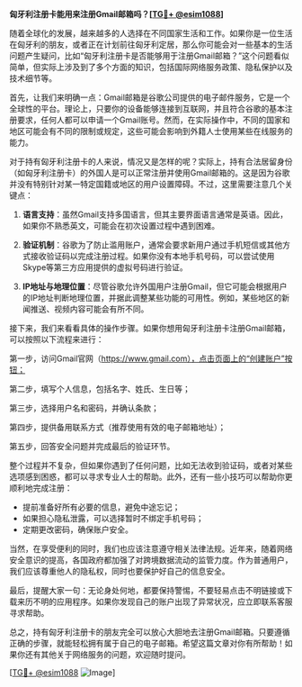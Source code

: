 **匈牙利注册卡能用来注册Gmail邮箱吗？[[TG💪+ @esim1088](https://t.me/s/esim1088)]**

随着全球化的发展，越来越多的人选择在不同国家生活和工作。如果你是一位生活在匈牙利的朋友，或者正在计划前往匈牙利定居，那么你可能会对一些基本的生活问题产生疑问，比如“匈牙利注册卡是否能够用于注册Gmail邮箱？”这个问题看似简单，但实际上涉及到了多个方面的知识，包括国际网络服务政策、隐私保护以及技术细节等。

首先，让我们来明确一点：Gmail邮箱是谷歌公司提供的电子邮件服务，它是一个全球性的平台。理论上，只要你的设备能够连接到互联网，并且符合谷歌的基本注册要求，任何人都可以申请一个Gmail账号。然而，在实际操作中，不同的国家和地区可能会有不同的限制或规定，这些可能会影响到外籍人士使用某些在线服务的能力。

对于持有匈牙利注册卡的人来说，情况又是怎样的呢？实际上，持有合法居留身份（如匈牙利注册卡）的外国人是可以正常注册并使用Gmail邮箱的。这是因为谷歌并没有特别针对某一特定国籍或地区的用户设置障碍。不过，这里需要注意几个关键点：

1. **语言支持**：虽然Gmail支持多国语言，但其主要界面语言通常是英语。因此，如果你不熟悉英文，可能会在初次设置过程中遇到困难。
   
2. **验证机制**：谷歌为了防止滥用账户，通常会要求新用户通过手机短信或其他方式接收验证码以完成注册过程。如果你没有本地手机号码，可以尝试使用Skype等第三方应用提供的虚拟号码进行验证。

3. **IP地址与地理位置**：尽管谷歌允许外国用户注册Gmail，但它可能会根据用户的IP地址判断地理位置，并据此调整某些功能的可用性。例如，某些地区的新闻推送、视频内容可能会有所不同。

接下来，我们来看看具体的操作步骤。如果你想用匈牙利注册卡注册Gmail邮箱，可以按照以下流程来进行：

第一步，访问Gmail官网（https://www.gmail.com），点击页面上的“创建账户”按钮；

第二步，填写个人信息，包括名字、姓氏、生日等；

第三步，选择用户名和密码，并确认条款；

第四步，提供备用联系方式（推荐使用有效的电子邮箱地址）；

第五步，回答安全问题并完成最后的验证环节。

整个过程并不复杂，但如果你遇到了任何问题，比如无法收到验证码，或者对某些选项感到困惑，都可以寻求专业人士的帮助。此外，还有一些小技巧可以帮助你更顺利地完成注册：

- 提前准备好所有必要的信息，避免中途忘记；
- 如果担心隐私泄露，可以选择暂时不绑定手机号码；
- 定期更改密码，确保账户安全。

当然，在享受便利的同时，我们也应该注意遵守相关法律法规。近年来，随着网络安全意识的提高，各国政府都加强了对跨境数据流动的监管力度。作为普通用户，我们应该尊重他人的隐私权，同时也要保护好自己的信息安全。

最后，提醒大家一句：无论身处何地，都要保持警惕，不要轻易点击不明链接或下载来历不明的应用程序。如果你发现自己的账户出现了异常状况，应立即联系客服寻求帮助。

总之，持有匈牙利注册卡的朋友完全可以放心大胆地去注册Gmail邮箱。只要遵循正确的步骤，就能轻松拥有属于自己的电子邮箱。希望这篇文章对你有所帮助！如果你还有其他关于网络服务的问题，欢迎随时提问。

[[TG💪+ @esim1088](https://t.me/s/esim1088) ![Image](https://i.postimg.cc/4NQfJmqS/Snipaste-2025-05-13-00-14-12.png)]